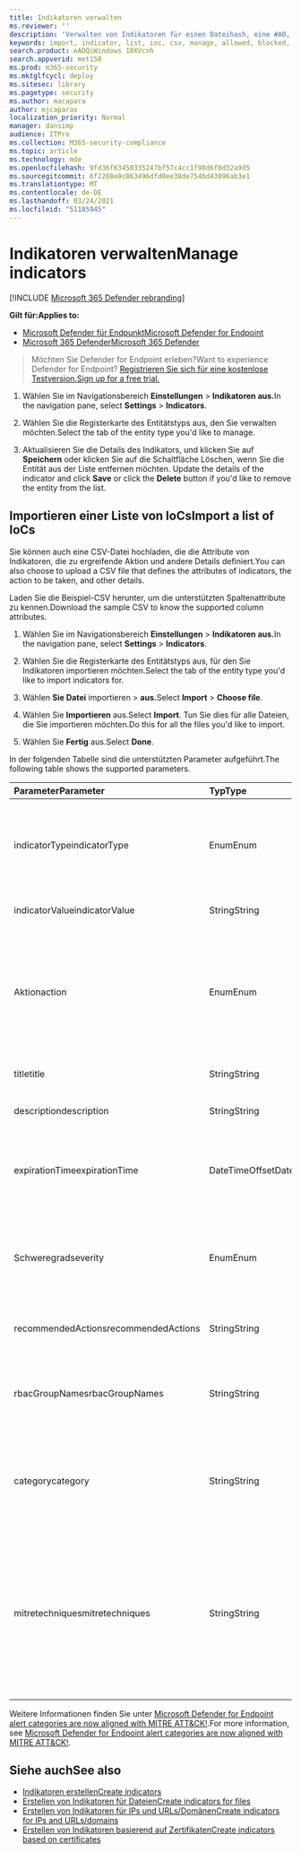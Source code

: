 ```yaml
---
title: Indikatoren verwalten
ms.reviewer: ''
description: 'Verwalten von Indikatoren für einen Dateihash, eine #A0, URLs oder Domänen, die die Erkennung, Verhinderung und den Ausschluss von Entitäten definieren.'
keywords: import, indicator, list, ioc, csv, manage, allowed, blocked, block, clean, malicious, file hash, ip address, urls, domain
search.product: eADQiWindows 10XVcnh
search.appverid: met150
ms.prod: m365-security
ms.mktglfcycl: deploy
ms.sitesec: library
ms.pagetype: security
ms.author: macapara
author: mjcaparas
localization_priority: Normal
manager: dansimp
audience: ITPro
ms.collection: M365-security-compliance
ms.topic: article
ms.technology: mde
ms.openlocfilehash: 9fd36f63450335247bf57c4cc1f98d6f0d32a9d5
ms.sourcegitcommit: 6f2288e0c863496dfd0ee38de754bd43096ab3e1
ms.translationtype: MT
ms.contentlocale: de-DE
ms.lasthandoff: 03/24/2021
ms.locfileid: "51185945"
---
```

# <a name="manage-indicators"></a><span data-ttu-id="8c425-104">Indikatoren verwalten</span><span class="sxs-lookup"><span data-stu-id="8c425-104">Manage indicators</span></span>

[!INCLUDE [Microsoft 365 Defender rebranding](../../includes/microsoft-defender.md)]


<span data-ttu-id="8c425-105">**Gilt für:**</span><span class="sxs-lookup"><span data-stu-id="8c425-105">**Applies to:**</span></span>
- [<span data-ttu-id="8c425-106">Microsoft Defender für Endpunkt</span><span class="sxs-lookup"><span data-stu-id="8c425-106">Microsoft Defender for Endpoint</span></span>](https://go.microsoft.com/fwlink/p/?linkid=2154037)
- [<span data-ttu-id="8c425-107">Microsoft 365 Defender</span><span class="sxs-lookup"><span data-stu-id="8c425-107">Microsoft 365 Defender</span></span>](https://go.microsoft.com/fwlink/?linkid=2118804)


><span data-ttu-id="8c425-108">Möchten Sie Defender for Endpoint erleben?</span><span class="sxs-lookup"><span data-stu-id="8c425-108">Want to experience Defender for Endpoint?</span></span> [<span data-ttu-id="8c425-109">Registrieren Sie sich für eine kostenlose Testversion.</span><span class="sxs-lookup"><span data-stu-id="8c425-109">Sign up for a free trial.</span></span>](https://www.microsoft.com/en-us/WindowsForBusiness/windows-atp?ocid=docs-wdatp-automationexclusionlist-abovefoldlink)


1. <span data-ttu-id="8c425-110">Wählen Sie im Navigationsbereich **Einstellungen**  >  **Indikatoren aus.**</span><span class="sxs-lookup"><span data-stu-id="8c425-110">In the navigation pane, select **Settings** > **Indicators**.</span></span>

2. <span data-ttu-id="8c425-111">Wählen Sie die Registerkarte des Entitätstyps aus, den Sie verwalten möchten.</span><span class="sxs-lookup"><span data-stu-id="8c425-111">Select the tab of the entity type you'd like to manage.</span></span>  

3. <span data-ttu-id="8c425-112">Aktualisieren Sie die Details des Indikators, und klicken Sie auf **Speichern** oder klicken Sie auf die Schaltfläche Löschen, wenn Sie die Entität aus der Liste entfernen möchten. </span><span class="sxs-lookup"><span data-stu-id="8c425-112">Update the details of the indicator and click **Save** or click the **Delete** button if you'd like to remove the entity from the list.</span></span>

## <a name="import-a-list-of-iocs"></a><span data-ttu-id="8c425-113">Importieren einer Liste von IoCs</span><span class="sxs-lookup"><span data-stu-id="8c425-113">Import a list of IoCs</span></span>

<span data-ttu-id="8c425-114">Sie können auch eine CSV-Datei hochladen, die die Attribute von Indikatoren, die zu ergreifende Aktion und andere Details definiert.</span><span class="sxs-lookup"><span data-stu-id="8c425-114">You can also choose to upload a CSV file that defines the attributes of indicators, the action to be taken, and other details.</span></span>

<span data-ttu-id="8c425-115">Laden Sie die Beispiel-CSV herunter, um die unterstützten Spaltenattribute zu kennen.</span><span class="sxs-lookup"><span data-stu-id="8c425-115">Download the sample CSV to know the supported column attributes.</span></span>

1. <span data-ttu-id="8c425-116">Wählen Sie im Navigationsbereich **Einstellungen**  >  **Indikatoren aus.**</span><span class="sxs-lookup"><span data-stu-id="8c425-116">In the navigation pane, select **Settings** > **Indicators**.</span></span>

2. <span data-ttu-id="8c425-117">Wählen Sie die Registerkarte des Entitätstyps aus, für den Sie Indikatoren importieren möchten.</span><span class="sxs-lookup"><span data-stu-id="8c425-117">Select the tab of the entity type you'd like to import indicators for.</span></span>

3. <span data-ttu-id="8c425-118">Wählen **Sie Datei** importieren  >  **aus.**</span><span class="sxs-lookup"><span data-stu-id="8c425-118">Select **Import** > **Choose file**.</span></span> 

4. <span data-ttu-id="8c425-119">Wählen Sie **Importieren** aus.</span><span class="sxs-lookup"><span data-stu-id="8c425-119">Select **Import**.</span></span> <span data-ttu-id="8c425-120">Tun Sie dies für alle Dateien, die Sie importieren möchten.</span><span class="sxs-lookup"><span data-stu-id="8c425-120">Do this for all the files you'd like to import.</span></span> 

5. <span data-ttu-id="8c425-121">Wählen Sie **Fertig** aus.</span><span class="sxs-lookup"><span data-stu-id="8c425-121">Select **Done**.</span></span>

<span data-ttu-id="8c425-122">In der folgenden Tabelle sind die unterstützten Parameter aufgeführt.</span><span class="sxs-lookup"><span data-stu-id="8c425-122">The following table shows the supported parameters.</span></span>

<span data-ttu-id="8c425-123">Parameter</span><span class="sxs-lookup"><span data-stu-id="8c425-123">Parameter</span></span> | <span data-ttu-id="8c425-124">Typ</span><span class="sxs-lookup"><span data-stu-id="8c425-124">Type</span></span>    |   <span data-ttu-id="8c425-125">Beschreibung</span><span class="sxs-lookup"><span data-stu-id="8c425-125">Description</span></span>
:---|:---|:---
<span data-ttu-id="8c425-126">indicatorType</span><span class="sxs-lookup"><span data-stu-id="8c425-126">indicatorType</span></span> | <span data-ttu-id="8c425-127">Enum</span><span class="sxs-lookup"><span data-stu-id="8c425-127">Enum</span></span> | <span data-ttu-id="8c425-128">Typ des Indikators.</span><span class="sxs-lookup"><span data-stu-id="8c425-128">Type of the indicator.</span></span> <span data-ttu-id="8c425-129">Mögliche Werte sind: "FileSha1", "FileSha256", "IpAddress", "DomainName" und "Url".</span><span class="sxs-lookup"><span data-stu-id="8c425-129">Possible values are: "FileSha1", "FileSha256", "IpAddress", "DomainName" and "Url".</span></span> <span data-ttu-id="8c425-130">**Required**</span><span class="sxs-lookup"><span data-stu-id="8c425-130">**Required**</span></span>
<span data-ttu-id="8c425-131">indicatorValue</span><span class="sxs-lookup"><span data-stu-id="8c425-131">indicatorValue</span></span> | <span data-ttu-id="8c425-132">String</span><span class="sxs-lookup"><span data-stu-id="8c425-132">String</span></span> | <span data-ttu-id="8c425-133">Identität der [Indicator-Entität.](ti-indicator.md)</span><span class="sxs-lookup"><span data-stu-id="8c425-133">Identity of the [Indicator](ti-indicator.md) entity.</span></span> <span data-ttu-id="8c425-134">**Required**</span><span class="sxs-lookup"><span data-stu-id="8c425-134">**Required**</span></span>
<span data-ttu-id="8c425-135">Aktion</span><span class="sxs-lookup"><span data-stu-id="8c425-135">action</span></span> | <span data-ttu-id="8c425-136">Enum</span><span class="sxs-lookup"><span data-stu-id="8c425-136">Enum</span></span> | <span data-ttu-id="8c425-137">Die Aktion, die ergriffen wird, wenn der Indikator in der Organisation ermittelt wird.</span><span class="sxs-lookup"><span data-stu-id="8c425-137">The action that will be taken if the indicator will be discovered in the organization.</span></span> <span data-ttu-id="8c425-138">Mögliche Werte sind: "Alert", "AlertAndBlock" und "Allowed".</span><span class="sxs-lookup"><span data-stu-id="8c425-138">Possible values are: "Alert", "AlertAndBlock", and "Allowed".</span></span> <span data-ttu-id="8c425-139">**Required**</span><span class="sxs-lookup"><span data-stu-id="8c425-139">**Required**</span></span>
<span data-ttu-id="8c425-140">title</span><span class="sxs-lookup"><span data-stu-id="8c425-140">title</span></span> | <span data-ttu-id="8c425-141">String</span><span class="sxs-lookup"><span data-stu-id="8c425-141">String</span></span> | <span data-ttu-id="8c425-142">Titel der Warnung des Indikators.</span><span class="sxs-lookup"><span data-stu-id="8c425-142">Indicator alert title.</span></span> <span data-ttu-id="8c425-143">**Required**</span><span class="sxs-lookup"><span data-stu-id="8c425-143">**Required**</span></span>
<span data-ttu-id="8c425-144">description</span><span class="sxs-lookup"><span data-stu-id="8c425-144">description</span></span> | <span data-ttu-id="8c425-145">String</span><span class="sxs-lookup"><span data-stu-id="8c425-145">String</span></span> |  <span data-ttu-id="8c425-146">Beschreibung des Indikators.</span><span class="sxs-lookup"><span data-stu-id="8c425-146">Description of the indicator.</span></span> <span data-ttu-id="8c425-147">**Required**</span><span class="sxs-lookup"><span data-stu-id="8c425-147">**Required**</span></span>
<span data-ttu-id="8c425-148">expirationTime</span><span class="sxs-lookup"><span data-stu-id="8c425-148">expirationTime</span></span> | <span data-ttu-id="8c425-149">DateTimeOffset</span><span class="sxs-lookup"><span data-stu-id="8c425-149">DateTimeOffset</span></span> | <span data-ttu-id="8c425-150">Die Ablaufzeit des Indikators im folgenden Format YYYY-MM-DDTHH:MM:SS.0Z.</span><span class="sxs-lookup"><span data-stu-id="8c425-150">The expiration time of the indicator in the following format YYYY-MM-DDTHH:MM:SS.0Z.</span></span> <span data-ttu-id="8c425-151">**Optional**</span><span class="sxs-lookup"><span data-stu-id="8c425-151">**Optional**</span></span>
<span data-ttu-id="8c425-152">Schweregrad</span><span class="sxs-lookup"><span data-stu-id="8c425-152">severity</span></span> | <span data-ttu-id="8c425-153">Enum</span><span class="sxs-lookup"><span data-stu-id="8c425-153">Enum</span></span> | <span data-ttu-id="8c425-154">Der Schweregrad des Indikators.</span><span class="sxs-lookup"><span data-stu-id="8c425-154">The severity of the indicator.</span></span> <span data-ttu-id="8c425-155">Mögliche Werte sind: "Informational", "Low", "Medium" und "High".</span><span class="sxs-lookup"><span data-stu-id="8c425-155">Possible values are: "Informational", "Low", "Medium" and "High".</span></span> <span data-ttu-id="8c425-156">**Optional**</span><span class="sxs-lookup"><span data-stu-id="8c425-156">**Optional**</span></span>
<span data-ttu-id="8c425-157">recommendedActions</span><span class="sxs-lookup"><span data-stu-id="8c425-157">recommendedActions</span></span> | <span data-ttu-id="8c425-158">String</span><span class="sxs-lookup"><span data-stu-id="8c425-158">String</span></span> | <span data-ttu-id="8c425-159">Empfohlene Aktionen zur Warnung des TI-Indikators.</span><span class="sxs-lookup"><span data-stu-id="8c425-159">TI indicator alert recommended actions.</span></span> <span data-ttu-id="8c425-160">**Optional**</span><span class="sxs-lookup"><span data-stu-id="8c425-160">**Optional**</span></span>
<span data-ttu-id="8c425-161">rbacGroupNames</span><span class="sxs-lookup"><span data-stu-id="8c425-161">rbacGroupNames</span></span> | <span data-ttu-id="8c425-162">String</span><span class="sxs-lookup"><span data-stu-id="8c425-162">String</span></span> | <span data-ttu-id="8c425-163">Durch Kommas getrennte Liste der RBAC-Gruppennamen, auf die der Indikator angewendet werden soll.</span><span class="sxs-lookup"><span data-stu-id="8c425-163">Comma-separated list of RBAC group names the indicator would be applied to.</span></span> <span data-ttu-id="8c425-164">**Optional**</span><span class="sxs-lookup"><span data-stu-id="8c425-164">**Optional**</span></span>
<span data-ttu-id="8c425-165">category</span><span class="sxs-lookup"><span data-stu-id="8c425-165">category</span></span> | <span data-ttu-id="8c425-166">String</span><span class="sxs-lookup"><span data-stu-id="8c425-166">String</span></span> | <span data-ttu-id="8c425-167">Die Kategorie der Warnung.</span><span class="sxs-lookup"><span data-stu-id="8c425-167">Category of the alert.</span></span> <span data-ttu-id="8c425-168">Beispiele: Ausführung und Zugriff auf Anmeldeinformationen.</span><span class="sxs-lookup"><span data-stu-id="8c425-168">Examples include: Execution and credential access.</span></span> <span data-ttu-id="8c425-169">**Optional**</span><span class="sxs-lookup"><span data-stu-id="8c425-169">**Optional**</span></span>
<span data-ttu-id="8c425-170">mitretechniques</span><span class="sxs-lookup"><span data-stu-id="8c425-170">mitretechniques</span></span>| <span data-ttu-id="8c425-171">String</span><span class="sxs-lookup"><span data-stu-id="8c425-171">String</span></span> | <span data-ttu-id="8c425-172">CODE/ID der MITRE-Techniken (durch Komma getrennt).</span><span class="sxs-lookup"><span data-stu-id="8c425-172">MITRE techniques code/id (comma separated).</span></span> <span data-ttu-id="8c425-173">Weitere Informationen finden Sie unter [Enterprise Taktik](https://attack.mitre.org/tactics/enterprise/).</span><span class="sxs-lookup"><span data-stu-id="8c425-173">For more information, see [Enterprise tactics](https://attack.mitre.org/tactics/enterprise/).</span></span> <span data-ttu-id="8c425-174">**Optional** Es wird empfohlen, bei einer MITRE-Technik einen Wert in der Kategorie hinzuzufügen.</span><span class="sxs-lookup"><span data-stu-id="8c425-174">**Optional** It is recommended to add a value in category when a MITRE technique.</span></span>

<span data-ttu-id="8c425-175">Weitere Informationen finden Sie unter [Microsoft Defender for Endpoint alert categories are now aligned with MITRE ATT&CK!](https://techcommunity.microsoft.com/t5/microsoft-defender-for-endpoint/microsoft-defender-atp-alert-categories-are-now-aligned-with/ba-p/732748).</span><span class="sxs-lookup"><span data-stu-id="8c425-175">For more information, see [Microsoft Defender for Endpoint alert categories are now aligned with MITRE ATT&CK!](https://techcommunity.microsoft.com/t5/microsoft-defender-for-endpoint/microsoft-defender-atp-alert-categories-are-now-aligned-with/ba-p/732748).</span></span>


## <a name="see-also"></a><span data-ttu-id="8c425-176">Siehe auch</span><span class="sxs-lookup"><span data-stu-id="8c425-176">See also</span></span>
- [<span data-ttu-id="8c425-177">Indikatoren erstellen</span><span class="sxs-lookup"><span data-stu-id="8c425-177">Create indicators</span></span>](manage-indicators.md)
- [<span data-ttu-id="8c425-178">Erstellen von Indikatoren für Dateien</span><span class="sxs-lookup"><span data-stu-id="8c425-178">Create indicators for files</span></span>](indicator-file.md)
- [<span data-ttu-id="8c425-179">Erstellen von Indikatoren für IPs und URLs/Domänen</span><span class="sxs-lookup"><span data-stu-id="8c425-179">Create indicators for IPs and URLs/domains</span></span>](indicator-ip-domain.md)
- [<span data-ttu-id="8c425-180">Erstellen von Indikatoren basierend auf Zertifikaten</span><span class="sxs-lookup"><span data-stu-id="8c425-180">Create indicators based on certificates</span></span>](indicator-certificates.md)
